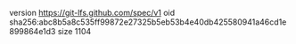 version https://git-lfs.github.com/spec/v1
oid sha256:abc8b5a8c535ff99872e27325b5eb53b4e40db425580941a46cd1e899864e1d3
size 1104
